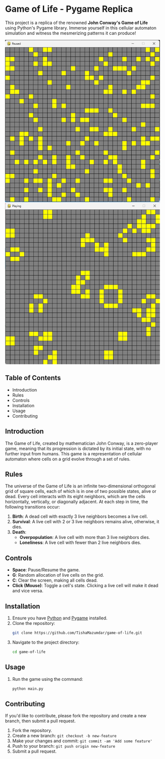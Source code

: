 # Game of Life - Pygame Replica

This project is a replica of the renowned **John Conway's Game of Life** using Python's Pygame library. Immerse yourself in this cellular automaton simulation and witness the mesmerizing patterns it can produce!

![Screenshot of the Game](https://raw.githubusercontent.com/TishaMazumdar/game-of-life/main/screenshots/ss1.jpeg)
![Screenshot of the Game](https://raw.githubusercontent.com/TishaMazumdar/game-of-life/main/screenshots/ss2.jpeg)

## Table of Contents

- Introduction
- Rules
- Controls
- Installation
- Usage
- Contributing

## Introduction

The Game of Life, created by mathematician John Conway, is a zero-player game, meaning that its progression is dictated by its initial state, with no further input from humans. This game is a representation of cellular automaton where cells on a grid evolve through a set of rules.

## Rules

The universe of the Game of Life is an infinite two-dimensional orthogonal grid of square cells, each of which is in one of two possible states, alive or dead. Every cell interacts with its eight neighbors, which are the cells horizontally, vertically, or diagonally adjacent. At each step in time, the following transitions occur:

1. **Birth**: A dead cell with exactly 3 live neighbors becomes a live cell.
2. **Survival**: A live cell with 2 or 3 live neighbors remains alive, otherwise, it dies.
3. **Death**:
   - **Overpopulation**: A live cell with more than 3 live neighbors dies.
   - **Loneliness**: A live cell with fewer than 2 live neighbors dies.

## Controls

- **Space**: Pause/Resume the game.
- **G**: Random allocation of live cells on the grid.
- **C**: Clear the screen, making all cells dead.
- **Click (Mouse)**: Toggle a cell's state. Clicking a live cell will make it dead and vice versa.

## Installation

1. Ensure you have [Python](https://www.python.org/downloads/) and [Pygame](https://www.pygame.org/download.shtml) installed.
2. Clone the repository:
    ```bash
    git clone https://github.com/TishaMazumdar/game-of-life.git
    ```
3. Navigate to the project directory:
    ```bash
    cd game-of-life
    ```

## Usage

1. Run the game using the command:
    ```bash
    python main.py
    ```

## Contributing

If you'd like to contribute, please fork the repository and create a new branch, then submit a pull request.

1. Fork the repository.
2. Create a new branch: `git checkout -b new-feature`
3. Make your changes and commit: `git commit -am 'Add some feature'`
4. Push to your branch: `git push origin new-feature`
5. Submit a pull request.
